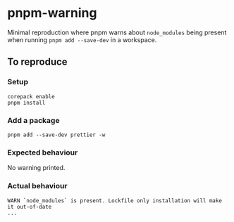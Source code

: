 # pnpm-warning

Minimal reproduction where pnpm warns about `node_modules` being present when running `pnpm add --save-dev` in a workspace.

## To reproduce

### Setup
```shell
corepack enable
pnpm install
```

### Add a package
```shell
pnpm add --save-dev prettier -w
```

### Expected behaviour
No warning printed.

### Actual behaviour
```text
WARN `node_modules` is present. Lockfile only installation will make it out-of-date
...
```
